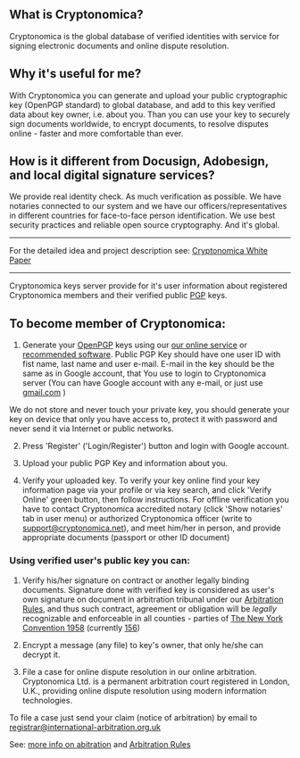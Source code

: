 
## What is Cryptonomica?

Cryptonomica is the global database of verified identities with service for signing electronic documents and online 
dispute resolution.

## Why it's useful for me?
                                
With Cryptonomica you can generate and upload your public cryptographic key (OpenPGP standard) to global database, 
and add to this key verified data about key owner, i.e. about you. Than you can use your key to securely sign documents 
worldwide, to encrypt documents, to resolve disputes online - faster and more comfortable than ever.

## How is it different from Docusign, Adobesign, and local digital signature services?

We provide real identity check. As much verification as possible. We have notaries connected to our system and we have 
our officers/representatives in different countries for face-to-face person identification. 
We use best security practices and reliable open source cryptography. And it's global.

-------------------------------------

For the detailed idea and project description see:
[Cryptonomica White Paper](https://github.com/Cryptonomica/cryptonomica/wiki/Cryptonomica-White-Paper)

-------------------------------------

Cryptonomica keys server provide for it's user information about registered Cryptonomica members
and their verified public [PGP](https://en.wikipedia.org/wiki/Pretty_Good_Privacy) keys.


## To become member of Cryptonomica:

1) Generate your [OpenPGP](https://github.com/Cryptonomica/cryptonomica/wiki/Public-PGP-Key) keys using our [our online service](https://cryptonomica.net/#!/openPGPOnline) or
[recommended software](https://github.com/Cryptonomica/arbitration-rules/blob/master/Arbitration_Rules/IACC/web-site/list.of.recommended.OpenPGP.software.md).
Public PGP Key should have one user ID with fist name, last name and user e-mail.
E-mail in the key should be the same as in Google account, that You use to login to Cryptonomica server
(You can have Google account with any e-mail, or just use [gmail.com](https://mail.google.com) )

We do not store and never touch your private key,
you should generate your key on device that only you have access to,
protect it with password and never send it via Internet or public networks.

2) Press 'Register' ('Login/Register') button and login with Google account.

3) Upload your public PGP Key and information about you.

4) Verify your uploaded key.
To verify your key online find your key information page via your profile or via key search,
and click 'Verify Online' green button, then follow instructions.
For offline verification you have to contact Cryptonomica accredited notary (click 'Show notaries' tab in user menu)
or authorized Cryptonomica officer (write to support@cryptonomica.net),
and meet him/her in person, and provide appropriate documents (passport or other ID document)


### Using verified user's public key you can:

1. Verify his/her signature on contract or another legally binding documents.
Signature done with verified key is considered as user's own signature on document in arbitration tribunal
under our [Arbitration Rules](https://github.com/Cryptonomica/arbitration-rules/blob/master/Arbitration_Rules/IACC/IACC-Arbitration-Rules.EN.signed.md),
and thus such contract, agreement or obligation will be *legally* recognizable and enforceable in all counties - parties of
[The New York Convention 1958](http://en.wikisource.org/wiki/Convention_on_the_Recognition_and_Enforcement_of_Foreign_Arbitral_Awards) (currently [156](http://en.wikipedia.org/wiki/Convention_on_the_Recognition_and_Enforcement_of_Foreign_Arbitral_Awards#Parties_to_the_Convention))

2. Encrypt a message (any file) to key's owner, that only he/she can decrypt it.

3. File a case for online dispute resolution in our online arbitration.
Cryptonomica Ltd. is a permanent arbitration court registered in London, U.K.,
providing online dispute resolution using modern information technologies.

To file a case just send your claim (notice of arbitration) by email to registrar@international-arbitration.org.uk

See:
[more info on abitration](https://github.com/Cryptonomica/arbitration-rules)
and
[Arbitration Rules](https://github.com/Cryptonomica/arbitration-rules/blob/master/Arbitration_Rules/IACC/IACC-Arbitration-Rules.EN.signed.md)
